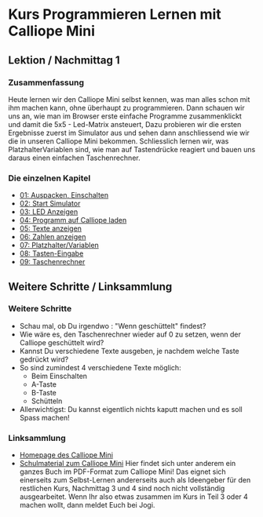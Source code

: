 # Kurs Programmieren Lernen mit Calliope Mini
   
   
   
## Lektion / Nachmittag  1

### Zusammenfassung 

Heute lernen wir den Calliope Mini selbst kennen, was man alles schon mit ihm machen kann, ohne überhaupt zu programmieren.
Dann schauen wir uns an, wie man im Browser erste einfache Programme zusammenklickt und damit die 5x5 - Led-Matrix ansteuert,
Dazu probieren wir die ersten Ergebnisse zuerst im Simulator aus und sehen dann anschliessend wie wir die in unseren Calliope Mini bekommen.
Schliesslich lernen wir, was PlatzhalterVariablen sind, wie man auf Tastendrücke reagiert und bauen uns daraus einen einfachen Taschenrechner.   

### Die einzelnen Kapitel


* [01: Auspacken, Einschalten](01_01_Auspacken-Einschalten)
* [02: Start Simulator](01_02_Start_Simulator)
* [03: LED Anzeigen](01_03_LED_Anzeigen)
* [04: Programm auf Calliope laden](01_04_Programm_Auf_Calliope_Laden)
* [05: Texte anzeigen](01_05_Texte_Anzeigen)
* [06: Zahlen anzeigen](01_06_Zahlen_Anzeigen)
* [07: Platzhalter/Variablen](01_07_Platzhalter)
* [08: Tasten-Eingabe](01_08_TastenEingabe)
* [09: Taschenrechner](01_09_Taschenrechner)

## Weitere Schritte / Linksammlung 

### Weitere Schritte

* Schau mal, ob Du irgendwo : "Wenn geschüttelt" findest?
* Wie wäre es, den Taschenrechner wieder auf 0 zu setzen, wenn der Calliope geschüttelt wird?
* Kannst Du verschiedene Texte ausgeben, je nachdem welche Taste gedrückt wird?
* So sind zumindest 4 verschiedene Texte möglich:
    * Beim Einschalten
    * A-Taste
    * B-Taste
    * Schütteln
 * Allerwichtigst: Du kannst eigentlich nichts kaputt machen und es soll Spass machen! 
 

### Linksammlung 

* [Homepage des Calliope Mini](https://calliope.cc/)
* [Schulmaterial zum Calliope Mini](https://calliope.cc/schulen/schulmaterial) Hier findet sich unter anderem ein ganzes Buch im PDF-Format zum Calliope Mini! Das eignet sich einerseits zum Selbst-Lernen andererseits auch als Ideengeber für den restlichen Kurs, Nachmittag 3 und 4 sind noch nicht vollständig ausgearbeitet. Wenn Ihr also etwas zusammen im Kurs in Teil 3 oder 4 machen wollt, dann meldet Euch bei Jogi.
 


